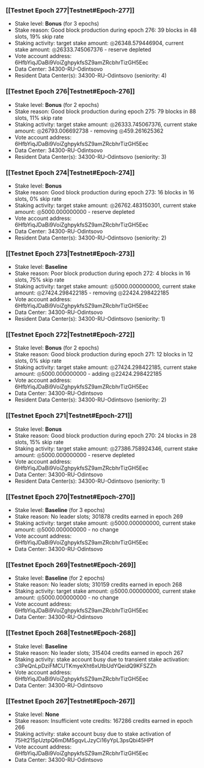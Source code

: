 ### [[Testnet Epoch 277|Testnet#Epoch-277]]
* Stake level: **Bonus** (for 3 epochs)
* Stake reason: Good block production during epoch 276: 39 blocks in 48 slots, 19% skip rate
* Staking activity: target stake amount: ◎26348.579446904, current stake amount: ◎26333.745067376 - reserve depleted
* Vote account address: 6HfbYiqJDaBi9VoiZghpykfsSZ9amZRcbhrTizGH5Eec
* Data Center: 34300-RU-Odintsovo
* Resident Data Center(s): 34300-RU-Odintsovo (seniority: 4)
### [[Testnet Epoch 276|Testnet#Epoch-276]]
* Stake level: **Bonus** (for 2 epochs)
* Stake reason: Good block production during epoch 275: 79 blocks in 88 slots, 11% skip rate
* Staking activity: target stake amount: ◎26333.745067376, current stake amount: ◎26793.006692738 - removing ◎459.261625362
* Vote account address: 6HfbYiqJDaBi9VoiZghpykfsSZ9amZRcbhrTizGH5Eec
* Data Center: 34300-RU-Odintsovo
* Resident Data Center(s): 34300-RU-Odintsovo (seniority: 3)
### [[Testnet Epoch 274|Testnet#Epoch-274]]
* Stake level: **Bonus**
* Stake reason: Good block production during epoch 273: 16 blocks in 16 slots, 0% skip rate
* Staking activity: target stake amount: ◎26762.483150301, current stake amount: ◎5000.000000000 - reserve depleted
* Vote account address: 6HfbYiqJDaBi9VoiZghpykfsSZ9amZRcbhrTizGH5Eec
* Data Center: 34300-RU-Odintsovo
* Resident Data Center(s): 34300-RU-Odintsovo (seniority: 2)
### [[Testnet Epoch 273|Testnet#Epoch-273]]
* Stake level: **Baseline**
* Stake reason: Poor block production during epoch 272: 4 blocks in 16 slots, 75% skip rate
* Staking activity: target stake amount: ◎5000.000000000, current stake amount: ◎27424.298422185 - removing ◎22424.298422185
* Vote account address: 6HfbYiqJDaBi9VoiZghpykfsSZ9amZRcbhrTizGH5Eec
* Data Center: 34300-RU-Odintsovo
* Resident Data Center(s): 34300-RU-Odintsovo (seniority: 1)
### [[Testnet Epoch 272|Testnet#Epoch-272]]
* Stake level: **Bonus** (for 2 epochs)
* Stake reason: Good block production during epoch 271: 12 blocks in 12 slots, 0% skip rate
* Staking activity: target stake amount: ◎27424.298422185, current stake amount: ◎5000.000000000 - adding ◎22424.298422185
* Vote account address: 6HfbYiqJDaBi9VoiZghpykfsSZ9amZRcbhrTizGH5Eec
* Data Center: 34300-RU-Odintsovo
* Resident Data Center(s): 34300-RU-Odintsovo (seniority: 2)
### [[Testnet Epoch 271|Testnet#Epoch-271]]
* Stake level: **Bonus**
* Stake reason: Good block production during epoch 270: 24 blocks in 28 slots, 15% skip rate
* Staking activity: target stake amount: ◎27386.758924346, current stake amount: ◎5000.000000000 - reserve depleted
* Vote account address: 6HfbYiqJDaBi9VoiZghpykfsSZ9amZRcbhrTizGH5Eec
* Data Center: 34300-RU-Odintsovo
* Resident Data Center(s): 34300-RU-Odintsovo (seniority: 1)
### [[Testnet Epoch 270|Testnet#Epoch-270]]
* Stake level: **Baseline** (for 3 epochs)
* Stake reason: No leader slots; 301878 credits earned in epoch 269
* Staking activity: target stake amount: ◎5000.000000000, current stake amount: ◎5000.000000000 - no change
* Vote account address: 6HfbYiqJDaBi9VoiZghpykfsSZ9amZRcbhrTizGH5Eec
* Data Center: 34300-RU-Odintsovo
### [[Testnet Epoch 269|Testnet#Epoch-269]]
* Stake level: **Baseline** (for 2 epochs)
* Stake reason: No leader slots; 310159 credits earned in epoch 268
* Staking activity: target stake amount: ◎5000.000000000, current stake amount: ◎5000.000000000 - no change
* Vote account address: 6HfbYiqJDaBi9VoiZghpykfsSZ9amZRcbhrTizGH5Eec
* Data Center: 34300-RU-Odintsovo
### [[Testnet Epoch 268|Testnet#Epoch-268]]
* Stake level: **Baseline**
* Stake reason: No leader slots; 315404 credits earned in epoch 267
* Staking activity: stake account busy due to transient stake activation: c3PeQnLpDziFMCUTKmyeXht6xUtbUdYQeidQ9KFSZZh
* Vote account address: 6HfbYiqJDaBi9VoiZghpykfsSZ9amZRcbhrTizGH5Eec
* Data Center: 34300-RU-Odintsovo
### [[Testnet Epoch 267|Testnet#Epoch-267]]
* Stake level: **None**
* Stake reason: Insufficient vote credits: 167286 credits earned in epoch 266
* Staking activity: stake account busy due to stake activation of 75Ht215pUztpQ6mDM5gqvLJzyCi16yYpL3psQbi45HPf
* Vote account address: 6HfbYiqJDaBi9VoiZghpykfsSZ9amZRcbhrTizGH5Eec
* Data Center: 34300-RU-Odintsovo